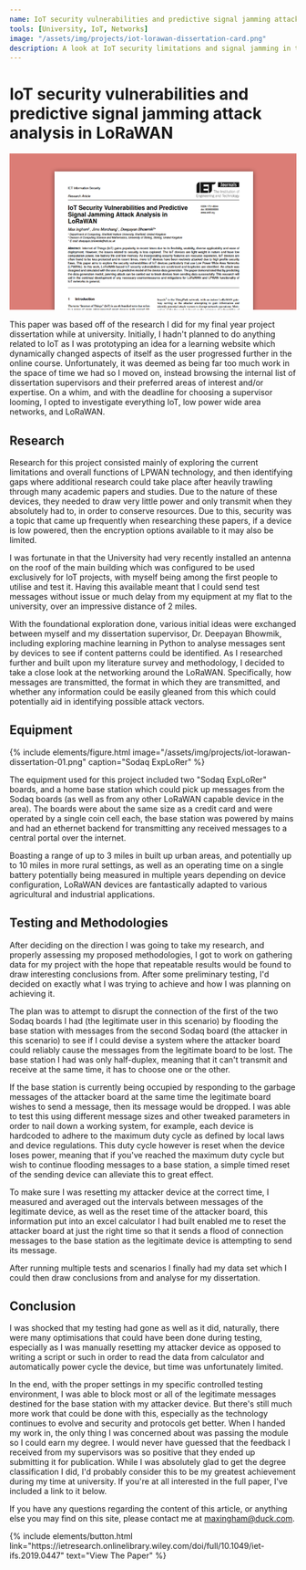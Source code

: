 ```yaml
---
name: IoT security vulnerabilities and predictive signal jamming attack analysis in LoRaWAN
tools: [University, IoT, Networks]
image: "/assets/img/projects/iot-lorawan-dissertation-card.png"
description: A look at IoT security limitations and signal jamming in the low power wide area network technology LoRaWAN
---
```


# IoT security vulnerabilities and predictive signal jamming attack analysis in LoRaWAN

![lorawan paper preview](/assets/img/projects/iot-lorawan-dissertation-title.png)

This paper was based off of the research I did for my final year project dissertation while at university. Initially, I hadn't planned to do anything related to IoT as I was prototyping an idea for a learning website which dynamically changed aspects of itself as the user progressed further in the online course. Unfortunately, it was deemed as being far too much work in the space of time we had so I moved on, instead browsing the internal list of dissertation supervisors and their preferred areas of interest and/or expertise. On a whim, and with the deadline for choosing a supervisor looming, I opted to investigate everything IoT, low power wide area networks, and LoRaWAN.

## Research

Research for this project consisted mainly of exploring the current limitations and overall functions of LPWAN technology, and then identifying gaps where additional research could take place after heavily trawling through many academic papers and studies. Due to the nature of these devices, they needed to draw very little power and only transmit when they absolutely had to, in order to conserve resources. Due to this, security was a topic that came up frequently when researching these papers, if a device is low powered, then the encryption options available to it may also be limited.

I was fortunate in that the University had very recently installed an antenna on the roof of the main building which was configured to be used exclusively for IoT projects, with myself being among the first people to utilise and test it. Having this available meant that I could send test messages without issue or much delay from my equipment at my flat to the university, over an impressive distance of 2 miles.

With the foundational exploration done, various initial ideas were exchanged between myself and my dissertation supervisor, Dr. Deepayan Bhowmik, including exploring machine learning in Python to analyse messages sent by devices to see if content patterns could be identified. As I researched further and built upon my literature survey and methodology, I decided to take a close look at the networking around the LoRaWAN. Specifically, how messages are transmitted, the format in which they are transmitted, and whether any information could be easily gleaned from this which could potentially aid in identifying possible attack vectors.


## Equipment
{% include elements/figure.html image="/assets/img/projects/iot-lorawan-dissertation-01.png" caption="Sodaq ExpLoRer" %}

The equipment used for this project included two "Sodaq ExpLoRer" boards, and a home base station which could pick up messages from the Sodaq boards (as well as from any other LoRaWAN capable device in the area). The boards were about the same size as a credit card and were operated by a single coin cell each, the base station was powered by mains and had an ethernet backend for transmitting any received messages to a central portal over the internet.

Boasting a range of up to 3 miles in built up urban areas, and potentially up to 10 miles in more rural settings, as well as an operating time on a single battery potentially being measured in multiple years depending on device configuration, LoRaWAN devices are fantastically adapted to various agricultural and industrial applications.


## Testing and Methodologies

After deciding on the direction I was going to take my research, and properly assessing my proposed methodologies, I got to work on gathering data for my project with the hope that repeatable results would be found to draw interesting conclusions from. After some preliminary testing, I'd decided on exactly what I was trying to achieve and how I was planning on achieving it.

The plan was to attempt to disrupt the connection of the first of the two Sodaq boards I had (the legitimate user in this scenario) by flooding the base station with messages from the second Sodaq board (the attacker in this scenario) to see if I could devise a system where the attacker board could reliably cause the messages from the legitimate board to be lost. The base station I had was only half-duplex, meaning that it can't transmit and receive at the same time, it has to choose one or the other.

If the base station is currently being occupied by responding to the garbage messages of the attacker board at the same time the legitimate board wishes to send a message, then its message would be dropped. I was able to test this using different message sizes and other tweaked parameters in order to nail down a working system, for example, each device is hardcoded to adhere to the maximum duty cycle as defined by local laws and device regulations. This duty cycle however is reset when the device loses power, meaning that if you've reached the maximum duty cycle but wish to continue flooding messages to a base station, a simple timed reset of the sending device can alleviate this to great effect.

To make sure I was resetting my attacker device at the correct time, I measured and averaged out the intervals between messages of the legitimate device, as well as the reset time of the attacker board, this information put into an excel calculator I had built enabled me to reset the attacker board at just the right time so that it sends a flood of connection messages to the base station as the legitimate device is attempting to send its message.

After running multiple tests and scenarios I finally had my data set which I could then draw conclusions from and analyse for my dissertation.


## Conclusion

I was shocked that my testing had gone as well as it did, naturally, there were many optimisations that could have been done during testing, especially as I was manually resetting my attacker device as opposed to writing a script or such in order to read the data from calculator and automatically power cycle the device, but time was unfortunately limited.

In the end, with the proper settings in my specific controlled testing environment, I was able to block most or all of the legitimate messages destined for the base station with my attacker device. But there's still much more work that could be done with this, especially as the technology continues to evolve and security and protocols get better. When I handed my work in, the only thing I was concerned about was passing the module so I could earn my degree. I would never have guessed that the feedback I received from my supervisors was so positive that they ended up submitting it for publication. While I was absolutely glad to get the degree classification I did, I'd probably consider this to be my greatest achievement during my time at university. If you're at all interested in the full paper, I've included a link to it below.

If you have any questions regarding the content of this article, or anything else you may find on this site, please contact me at maxingham@duck.com.

<p class="text-center">
{% include elements/button.html link="https://ietresearch.onlinelibrary.wiley.com/doi/full/10.1049/iet-ifs.2019.0447" text="View The Paper" %}
</p>
